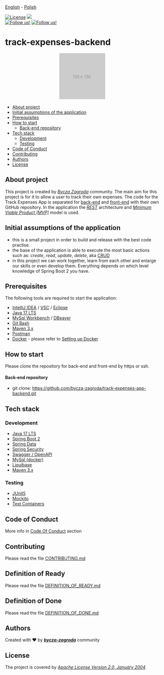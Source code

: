 [<ins>English</ins>](README.md) - [Polish](README.pl.md)

[![License](https://img.shields.io/badge/License-Apache%202.0-blue.svg)](docs/LICENSE)
[![](https://img.shields.io/github/workflow/status/bycza-zagroda/track-expenses-app-backend/run_tests.yml/develop)](https://github.com/bycza-zagroda/track-expenses-app-backend/actions)
<br>
[![Follow us!](https://img.shields.io/badge/FB-Bycza%20Zagroda-blue)](https://www.facebook.com/groups/byczazagroda/about/)
[![Follow us!](https://img.shields.io/badge/DISCORD-Bycza%20Zagroda-9cf)](https://discord.gg/5xmrnugs)

# track-expenses-backend

<div align="center">
  <img src="docs/images/placeholder-150.png" alt="Track Expenses app logo" />
</div>

* [About project](#about-project)
* [Initial assumptions of the application](#initial-assumptions-of-the-application)
* [Prerequisites](#prerequisites)
* [How to start](#how-to-start)
  - [Back-end repository](#back-end-repository)
* [Tech stack](#tech-stack)
  - [Development](#development)
  - [Testing](#testing)
* [Code of Conduct](#code-of-conduct)
* [Contributing](#contributing)
* [Authors](#authors)
* [License](#license)

## About project
This project is created by [_Bycza Zagroda_](https://github.com/bycza-zagroda) community.
The main aim for this project is for it to allow a user to track their own expenses.
The code for the Track Expenses App is separated for [back-end](https://github.com/bycza-zagroda/track-expenses-app-backend) and [front-end](https://github.com/bycza-zagroda/track-expenses-app-frontend) with
their own GitHub repository. In the application the [_REST_](https://pl.wikipedia.org/wiki/Representational_state_transfer) architecture and [_Minimum
Viable Product (MVP)_](https://www.parp.gov.pl/component/content/article/52414:minimum-viable-product) model is used.

## Initial assumptions of the application
- this is a small project in order to build and release with the best code practise.
- the base of the application is able to execute the most basic actions such as:
  _create_, _read_, _update_, _delete_, aka [CRUD](https://pl.wikipedia.org/wiki/CRUD)
- in this project we can work together, learn from each other and enlarge our skills
  or even develop them. Everything depends on which level knowledge of Spring Boot 2
  you have.

## Prerequisites
The following tools are required to start the application:
- [IntelliJ IDEA](https://www.jetbrains.com/idea/) / [VSC](https://code.visualstudio.com/) / [Eclipse](https://www.eclipse.org/)
- [Java 17 LTS](https://openjdk.org/projects/jdk/17/)
- [MySql Workbench](https://www.mysql.com/products/workbench/) / [DBeaver](https://dbeaver.io/)
- [Git Bash](https://git-scm.com/downloads)
- [Maven 3.x](https://maven.apache.org/download.cgi)
- [Postman](https://www.postman.com/)
- [Docker](https://docs.docker.com/get-docker/) - please refer to [Setting up Docker]()

## How to start
Please clone the repository for back-end and front-end by https or ssh.

#### Back-end repository
- git clone: https://github.com/bycza-zagroda/track-expenses-app-backend.git

## Tech stack

### Development
- [Java 17 LTS](https://openjdk.org/projects/jdk/17/)
- [Spring Boot 2](https://spring.io/projects/spring-boot)
- [Spring Data](https://spring.io/projects/spring-data)
- [Spring Security](https://spring.io/projects/spring-security)
- [Swagger / OpenAPI](https://swagger.io/specification/)
- [MySql (docker)](https://www.mysql.com/)
- [Liquibase](https://www.liquibase.org/)
- [Maven 3.x](https://maven.apache.org/)

### Testing
- [JUnit5](https://junit.org/junit5/)
- [Mockito](https://site.mockito.org/)
- [Test Containers](https://www.testcontainers.org/)

## Code of Conduct
More info in [Code Of Conduct](docs/CODE_OF_CONDUCT.md) section

## Contributing
Please read the file [CONTRIBUTING.md](docs/CONTRIBUTING.md)

## Definition of Ready
Please read the file [DEFINITION_OF_READY.md](docs/definition/DEFINITION_OF_READY.md)

## Definition of Done
Please read the file [DEFINITION_OF_DONE.md](docs/definition/DEFINITION_OF_DONE.md)

## Authors
Created with ❤ by [**_bycza-zagroda_**](https://github.com/orgs/bycza-zagroda/people) community

## License
The project is covered by [_Apache License Version 2.0, January 2004_](docs/LICENSE)
